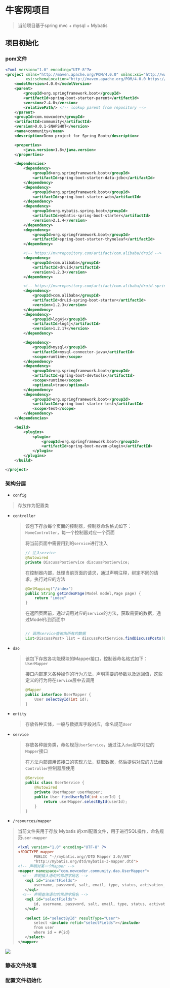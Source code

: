 # 牛客网项目

> 当前项目基于spring mvc + mysql + Mybatis

## 项目初始化

### pom文件

``` xml
<?xml version="1.0" encoding="UTF-8"?>
<project xmlns="http://maven.apache.org/POM/4.0.0" xmlns:xsi="http://www.w3.org/2001/XMLSchema-instance"
         xsi:schemaLocation="http://maven.apache.org/POM/4.0.0 https://maven.apache.org/xsd/maven-4.0.0.xsd">
    <modelVersion>4.0.0</modelVersion>
    <parent>
        <groupId>org.springframework.boot</groupId>
        <artifactId>spring-boot-starter-parent</artifactId>
        <version>2.4.0</version>
        <relativePath/> <!-- lookup parent from repository -->
    </parent>
    <groupId>com.nowcoder</groupId>
    <artifactId>community</artifactId>
    <version>0.0.1-SNAPSHOT</version>
    <name>community</name>
    <description>Demo project for Spring Boot</description>

    <properties>
        <java.version>1.8</java.version>
    </properties>

    <dependencies>
        <dependency>
            <groupId>org.springframework.boot</groupId>
            <artifactId>spring-boot-starter-data-jdbc</artifactId>
        </dependency>
        <dependency>
            <groupId>org.springframework.boot</groupId>
            <artifactId>spring-boot-starter-web</artifactId>
        </dependency>
        <dependency>
            <groupId>org.mybatis.spring.boot</groupId>
            <artifactId>mybatis-spring-boot-starter</artifactId>
            <version>2.1.4</version>
        </dependency>
        <dependency>
            <groupId>org.springframework.boot</groupId>
            <artifactId>spring-boot-starter-thymeleaf</artifactId>
        </dependency>

        <!-- https://mvnrepository.com/artifact/com.alibaba/druid -->
        <dependency>
            <groupId>com.alibaba</groupId>
            <artifactId>druid</artifactId>
            <version>1.2.3</version>
        </dependency>

        <!-- https://mvnrepository.com/artifact/com.alibaba/druid-spring-boot-starter -->
        <dependency>
            <groupId>com.alibaba</groupId>
            <artifactId>druid-spring-boot-starter</artifactId>
            <version>1.2.3</version>
        </dependency>
        <dependency>
            <groupId>log4j</groupId>
            <artifactId>log4j</artifactId>
            <version>1.2.17</version>
        </dependency>

        <dependency>
            <groupId>mysql</groupId>
            <artifactId>mysql-connector-java</artifactId>
            <scope>runtime</scope>
        </dependency>
        <dependency>
            <groupId>org.springframework.boot</groupId>
            <artifactId>spring-boot-devtools</artifactId>
            <scope>runtime</scope>
            <optional>true</optional>
        </dependency>
        <dependency>
            <groupId>org.springframework.boot</groupId>
            <artifactId>spring-boot-starter-test</artifactId>
            <scope>test</scope>
        </dependency>
    </dependencies>

    <build>
        <plugins>
            <plugin>
                <groupId>org.springframework.boot</groupId>
                <artifactId>spring-boot-maven-plugin</artifactId>
            </plugin>
        </plugins>
    </build>

</project>

```

### 架构分层

- `config`	

> 存放作为配置类

- `controller`	

  > 该包下存放每个页面的控制器，控制器命名格式如下：`HomeController`，每一个控制器对应一个页面
  >
  > 将当前页面中需要用到的`service`进行注入
  >
  > ``` java
  > // 注入service
  > @Autowired
  > private DiscussPostService discussPostService;
  > ```
  >
  > 在控制器内部，处理当前页面的请求，通过声明注释，绑定不同的请求，执行对应的方法
  >
  > ``` java
  > @GetMapping("/index")
  > public String getIndexPage(Model model,Page page) {
  >     return "index"
  > }
  > ```
  >
  > 在返回页面前，通过调用对应的`service`的方法，获取需要的数据，通过Model传到页面中
  >
  > ``` java
  > 
  > // 调用service查询出所有的数据
  > List<DiscussPost> list = discussPostService.findDiscussPosts(0, page.getOffset(), page.getLimit());
  > ```

- `dao` 		

  > 该包下存放各功能模块的Mapper接口，控制器命名格式如下：`UserMapper`
  >
  > 接口内部定义各种操作的行为方法，声明需要的参数以及返回值，这些定义的行为将在`service`层中去调用
  >
  > ``` java
  > @Mapper
  > public interface UserMapper {
  >     User selectById(int id);
  > }
  > 
  > ```

- `entity`		

  > 存放各种实体，一般与数据库字段对应，命名规范`User`

- `service`	

  > 存放各种服务类，命名规范`UserService`，通过注入`dao`层中对应的`Mapper`接口
  >
  > 在方法内部调用该接口的实现方法，获取数据，然后提供对应的方法给`Controller`控制器层使用
  >
  > ``` java
  > @Service
  > public class UserService {
  >     @Autowired
  >     private UserMapper userMapper;
  >     public User findUserById(int userId) {
  >         return userMapper.selectById(userId);
  >     }
  > }
  > ```


- `/resources/mapper`	

>当前文件夹用于存放 Mybatis 的xml配置文件，用于进行SQL操作，命名规范`user-mapper`
>
>``` xml
><?xml version="1.0" encoding="UTF-8" ?>
><!DOCTYPE mapper
>        PUBLIC "-//mybatis.org//DTD Mapper 3.0//EN"
>        "http://mybatis.org/dtd/mybatis-3-mapper.dtd">
><!-- 声明对某一个Mapper -->
><mapper namespace="com.nowcoder.community.dao.UserMapper">
>	<!-- 声明插入语句的常用字段名 -->
>    <sql id="insertFields">
>        username, password, salt, email, type, status, activation_code, header_url, create_time
>    </sql>
>	<!-- 声明查询语句的常用字段名 -->
>    <sql id="selectFields">
>        id, username, password, salt, email, type, status, activation_code, header_url, create_time
>    </sql>
>    
>    <select id="selectById" resultType="User">
>        select <include refid="selectFields"></include>
>        from user
>        where id = #{id}
>    </select>
></mapper>
>```
>
>



![](.\images\QQ截图20201222225357.jpg)

### 静态文件处理



### 配置文件初始化

